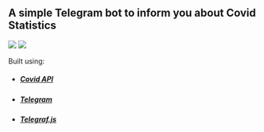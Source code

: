 ## A simple Telegram bot to inform you about Covid Statistics

![](https://github.com/DenisEps/corona-bot/blob/master/img/covid-gif-1.gif)
![](https://github.com/DenisEps/corona-bot/blob/master/img/covid-gif-2.gif)

Built using:
* ##### [Covid API](https://covid19api.com/)
* ##### [Telegram](https://telegram.org/)
* ##### [Telegraf.js](https://telegraf.js.org/#/)


